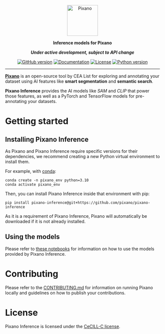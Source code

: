 <div align="center">

<img src="https://raw.githubusercontent.com/pixano/pixano-inference/main/docs/assets/pixano_wide.png" alt="Pixano" height="100"/>

<br/>

**Inference models for Pixano**

**_Under active development, subject to API change_**

[![GitHub version](https://img.shields.io/github/v/release/pixano/pixano-inference?label=release&logo=github)](https://github.com/pixano/pixano/releases)
[![Documentation](https://img.shields.io/website/https/pixano.github.io?up_message=online&up_color=green&down_message=offline&down_color=orange&label=docs)](https://pixano.github.io)
[![License](https://img.shields.io/badge/license-CeCILL--C-green.svg)](LICENSE)
[![Python version](https://img.shields.io/pypi/pyversions/pixano?color=important&logo=python&logoColor=white)](https://www.python.org/downloads/)

</div>

<hr />

<a href="https://github.com/pixano/pixano" target="_blank">**Pixano**</a> is an open-source tool by CEA List for exploring and annotating your dataset using AI features like **smart segmentation** and **semantic search**.

**Pixano Inference** provides the AI models like _SAM_ and _CLIP_ that power those features, as well as a PyTorch and TensorFlow models for pre-annotating your datasets.

# Getting started

## Installing Pixano Inference

As Pixano and Pixano Inference require specific versions for their dependencies, we recommend creating a new Python virtual environment to install them.

For example, with <a href="https://conda.io/projects/conda/en/latest/user-guide/install/index.html" target="_blank">conda</a>:

```shell
conda create -n pixano_env python=3.10
conda activate pixano_env
```

Then, you can install Pixano Inference inside that environment with pip:

```shell
pip install pixano-inference@git+https://github.com/pixano/pixano-inference
```

As it is a requirement of Pixano Inference, Pixano will automatically be downloaded if it is not already installed.

## Using the models

Please refer to <a href="https://github.com/pixano/pixano/tree/main/notebooks/models" target="_blank">these notebooks</a> for information on how to use the models provided by Pixano Inference.

# Contributing

Please refer to the [CONTRIBUTING.md](CONTRIBUTING.md) for information on running Pixano locally and guidelines on how to publish your contributions.

# License

Pixano Inference is licensed under the [CeCILL-C license](LICENSE).
